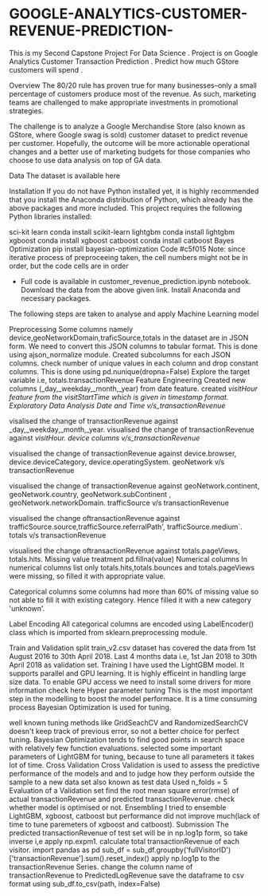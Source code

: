 # GOOGLE-ANALYTICS-CUSTOMER-REVENUE-PREDICTION-
This is my Second Capstone Project For Data Science . Project is on Google Analytics Customer Transaction Prediction . 
Predict how much GStore customers will spend .

Overview
The 80/20 rule has proven true for many businesses–only a small percentage of customers produce most of the revenue. As such, marketing teams are challenged to make appropriate investments in promotional strategies.

The challenge is to analyze a Google Merchandise Store (also known as GStore, where Google swag is sold) customer dataset to predict revenue per customer. Hopefully, the outcome will be more actionable operational changes and a better use of marketing budgets for those companies who choose to use data analysis on top of GA data.

Data
The dataset is available here

Installation
If you do not have Python installed yet, it is highly recommended that you install the Anaconda distribution of Python, which already has the above packages and more included. This project requires the following Python libraries installed:

sci-kit learn
conda install scikit-learn
lightgbm
conda install lightgbm
xgboost
conda install xgboost
catboost
conda install catboost
Bayes Optimization
pip install bayesian-optimization
Code
#c5f015 Note: since iterative process of preproceeing taken, the cell numbers might not be in order, but the code cells are in order
+ Full code is available in customer_revenue_prediction.ipynb notebook.
Download the data from the above given link. Install Anaconda and necessary packages.

The following steps are taken to analyse and apply Machine Learning model

Preprocessing
Some columns namely device,geoNetworkDomain,traficSource,totals in the dataset are in JSON form. We need to convert this JSON columns to tabular format. This is done using ajson_normalize module.
Created subcolumns for each JSON columns.
check number of unique values in each column and drop constant columns. This is done using
pd.nunique(dropna=False) 
Explore the target variable i.e, totals.transactionRevenue
Feature Engineering
Created new columns (_day,_weekday,_month,_year) from date feature.
created _visitHour feature from the visitStartTime which is given in timestamp format.
Exploratory Data Analysis
Date and Time v/s_transactionRevenue_

visalised the change of transactionRevenue against _day,_weekday,_month,_year.
visualised the change of transactionRevenue against _visitHour.
device columns v/s_transactionRevenue_

visualised the change of transactionRevenue against device.browser, device.deviceCategory, device.operatingSystem.
geoNetwork v/s transactionRevenue

visualised the change of transactionRevenue against geoNetwork.continent, geoNetwork.country, geoNetwork.subContinent , geoNetwork.networkDomain.
trafficSource v/s transactionRevenue

visualised the change oftransactionRevenue against trafficSource.source,trafficSource.referralPath', trafficSource.medium`.
totals v/s transactionRevenue

visualised the change oftransactionRevenue against totals.pageViews, totals.hits.
Missing value treatment
pd.fillna(value)
Numerical columns In numerical columns list only totals.hits,totals.bounces and totals.pageViews were missing, so filled it with appropriate value.

Categorical columns some columns had more than 60% of missing value so not able to fill it with existing category. Hence filled it with a new category 'unknown'.

Label Encoding
All categorical columns are encoded using LabelEncoder() class which is imported from sklearn.preprocessing module.

Train and Validation split
train_v2.csv dataset has covered the data from 1st August 2016 to 30th April 2018.
Last 4 months data i.e, 1st Jan 2018 to 30th April 2018 as validation set.
Training
I have used the LightGBM model.
It supports parallel and GPU learning.
It is highly efficeint in handling large size data.
To enable GPU access we need to install some drivers
for more information check here
Hyper parameter tuning
This is the most important step in the modelling to boost the model performace. It is a time consuming process Bayesian Optimization is used for tuning.

well known tuning methods like GridSeachCV and RandomizedSearchCV doesn't keep track of previous error, so not a better choice for perfect tuning.
Bayesian Optimization tends to find good points in search space with relatively few function evaluations.
selected some important parameters of LightGBM for tuning, because to tune all parameters it takes lot of time.
Cross Validation
Cross Validation is used to assess the predictive performance of the models and and to judge how they perform outside the sample to a new data set also known as test data
Used n_folds = 5
Evaluation of a Validation set
find the root mean square error(rmse) of actual transactionRevenue and predicted transactionRevenue.
check whether model is optimised or not.
Ensembling
I tried to ensemble LightGBM, xgboost, catboost but performance did not improve much(lack of time to tune paremeters of xgboost and catboost).
Submission
The predicted transactionRevenue of test set will be in np.log1p form, so take inverse i,e apply np.expm1.
calculate total transactionRevenue of each visitor.
import pandas as pd
sub_df = sub_df.groupby('fullVisitorID')['transactionRevenue'].sum().reset_index()
apply np.log1p to the transactionRevenue Series.
change the column name of transactionRevenue to PredictedLogRevenue
save the dataframe to csv format using
sub_df.to_csv(path, index=False)
